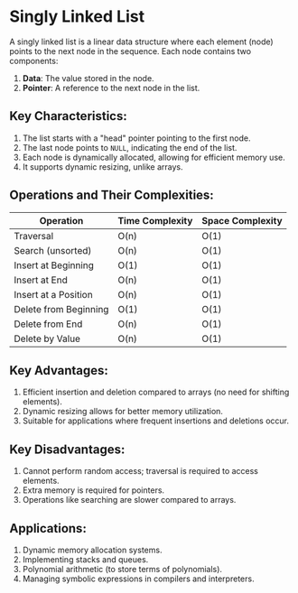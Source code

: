 # Singly Linked List

A singly linked list is a linear data structure where each element (node) points to the next node in the sequence. Each node contains two components:
1. **Data**: The value stored in the node.
2. **Pointer**: A reference to the next node in the list.

## Key Characteristics:
1. The list starts with a "head" pointer pointing to the first node.
2. The last node points to `NULL`, indicating the end of the list.
3. Each node is dynamically allocated, allowing for efficient memory use.
4. It supports dynamic resizing, unlike arrays.

## Operations and Their Complexities:

| Operation             | Time Complexity | Space Complexity |
|-----------------------|-----------------|------------------|
| Traversal             | O(n)            | O(1)             |
| Search (unsorted)     | O(n)            | O(1)             |
| Insert at Beginning   | O(1)            | O(1)             |
| Insert at End         | O(n)            | O(1)             |
| Insert at a Position  | O(n)            | O(1)             |
| Delete from Beginning | O(1)            | O(1)             |
| Delete from End       | O(n)            | O(1)             |
| Delete by Value       | O(n)            | O(1)             |

## Key Advantages:
1. Efficient insertion and deletion compared to arrays (no need for shifting elements).
2. Dynamic resizing allows for better memory utilization.
3. Suitable for applications where frequent insertions and deletions occur.

## Key Disadvantages:
1. Cannot perform random access; traversal is required to access elements.
2. Extra memory is required for pointers.
3. Operations like searching are slower compared to arrays.

## Applications:
1. Dynamic memory allocation systems.
2. Implementing stacks and queues.
3. Polynomial arithmetic (to store terms of polynomials).
4. Managing symbolic expressions in compilers and interpreters.

